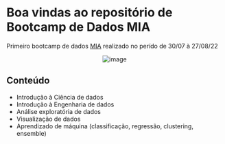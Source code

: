 # Boa vindas ao repositório de Bootcamp de Dados MIA

Primeiro bootcamp de dados [MIA](https://www.instagram.com/mulheres.em.ia/) realizado no perído de 30/07 à 27/08/22

<div align="center">
  
![image](https://github.com/Lenakirara/Bootcamp_Dados_MIA/assets/45247383/cebfbe44-a32a-446c-ac84-3bfce55f7b8a)

</div>

## Conteúdo
- Introdução à Ciência de dados 
- Introdução à Engenharia de dados
- Análise exploratória de dados
- Visualização de dados
- Aprendizado de máquina (classificação, regressão, clustering, ensemble)

